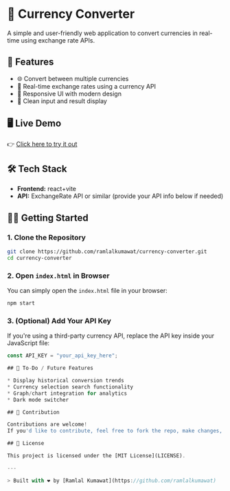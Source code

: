 
# 💱 Currency Converter

A simple and user-friendly web application to convert currencies in real-time using exchange rate APIs.

## 🚀 Features

- 🌐 Convert between multiple currencies
- 🔄 Real-time exchange rates using a currency API
- 📱 Responsive UI with modern design
- 🧮 Clean input and result display

## 🖥️ Live Demo

👉 [Click here to try it out](https://currency-converter-olive-tau.vercel.app/)

## 🛠️ Tech Stack

- **Frontend:** react+vite
- **API:** ExchangeRate API or similar (provide your API info below if needed)

## 🧑‍💻 Getting Started

### 1. Clone the Repository

```bash
git clone https://github.com/ramlalkumawat/currency-converter.git
cd currency-converter
````

### 2. Open `index.html` in Browser

You can simply open the `index.html` file in your browser:

```bash
npm start
```

### 3. (Optional) Add Your API Key

If you're using a third-party currency API, replace the API key inside your JavaScript file:

```js
const API_KEY = "your_api_key_here";

## 🔮 To-Do / Future Features

* Display historical conversion trends
* Currency selection search functionality
* Graph/chart integration for analytics
* Dark mode switcher

## 🙌 Contribution

Contributions are welcome!
If you'd like to contribute, feel free to fork the repo, make changes, and create a pull request.

## 📄 License

This project is licensed under the [MIT License](LICENSE).

---

> Built with ❤️ by [Ramlal Kumawat](https://github.com/ramlalkumawat)


